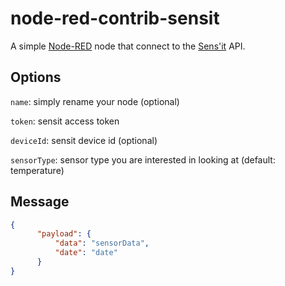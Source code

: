 # node-red-contrib-sensit

A simple [Node-RED](http://nodered.org) node that connect to the [Sens'it](http://sensit.io/) API.

## Options

`name`: simply rename your node (optional)

`token`: sensit access token

`deviceId`: sensit device id (optional)

`sensorType`: sensor type you are interested in looking at (default: temperature)

## Message

```json
{
      "payload": {
          "data": "sensorData",
          "date": "date"
      }
}
```
